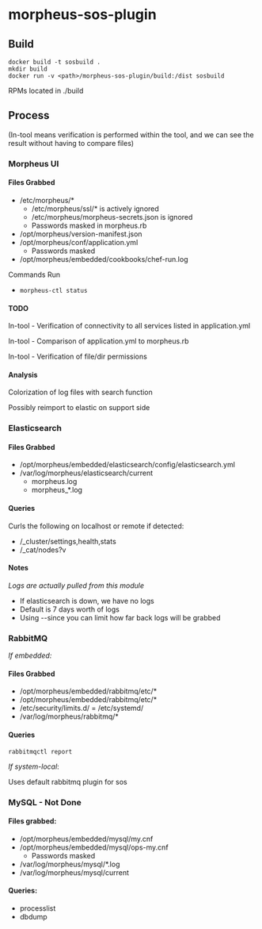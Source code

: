 # morpheus-sos-plugin

## Build

```
docker build -t sosbuild .
mkdir build
docker run -v <path>/morpheus-sos-plugin/build:/dist sosbuild
```
RPMs located in ./build

## Process

(In-tool means verification is performed within the tool, and we can see the result without having to compare files)

### Morpheus UI
#### Files Grabbed
- /etc/morpheus/*
  - /etc/morpheus/ssl/* is actively ignored
  - /etc/morpheus/morpheus-secrets.json is ignored
  - Passwords masked in morpheus.rb
- /opt/morpheus/version-manifest.json
- /opt/morpheus/conf/application.yml
  - Passwords masked
- /opt/morpheus/embedded/cookbooks/chef-run.log

Commands Run
- `morpheus-ctl status`

#### TODO

In-tool - Verification of connectivity to all services listed in application.yml

In-tool - Comparison of application.yml to morpheus.rb

In-tool - Verification of file/dir permissions

#### Analysis
Colorization of log files with search function

Possibly reimport to elastic on support side

### Elasticsearch
#### Files Grabbed
- /opt/morpheus/embedded/elasticsearch/config/elasticsearch.yml
- /var/log/morpheus/elasticsearch/current
  - morpheus.log
  - morpheus_*.log

#### Queries
Curls the following on localhost or remote if detected:
- /_cluster/settings,health,stats
- /_cat/nodes?v

#### Notes
_Logs are actually pulled from this module_
- If elasticsearch is down, we have no logs
- Default is 7 days worth of logs
- Using --since <YYYYMMDD> you can limit how far back logs will be grabbed

### RabbitMQ
_If embedded:_

#### Files Grabbed
- /opt/morpheus/embedded/rabbitmq/etc/*
- /opt/morpheus/embedded/rabbitmq/etc/*
- /etc/security/limits.d/
= /etc/systemd/
- /var/log/morpheus/rabbitmq/*

#### Queries
`rabbitmqctl report`

_If system-local_:

Uses default rabbitmq plugin for sos

### MySQL - Not Done
#### Files grabbed:
- /opt/morpheus/embedded/mysql/my.cnf
- /opt/morpheus/embedded/mysql/ops-my.cnf
  - Passwords masked
- /var/log/morpheus/mysql/*.log
- /var/log/morpheus/mysql/current

#### Queries:

- processlist
- dbdump
